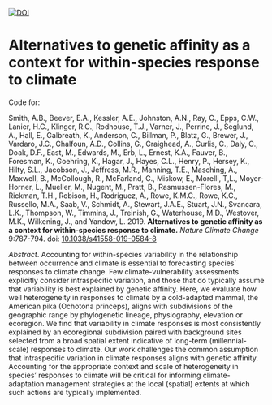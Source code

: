 <!-- badges: start -->
[![DOI](https://img.shields.io/badge/X-10.1038%s41558-019-0584-8-green)](https://doi.org/10.1038/s41558-019-0584-8)
<!-- badges: end -->

# Alternatives to genetic affinity as a context for within-species response to climate

Code for:

Smith, A.B., Beever, E.A., Kessler, A.E., Johnston, A.N., Ray, C., Epps, C.W., Lanier, H.C., Klinger, R.C., Rodhouse, T.J., Varner, J., Perrine, J., Seglund, A., Hall, E., Galbreath, K., Anderson, C., Billman, P., Blatz, G., Brewer, J., Vardaro, J.C., Chalfoun, A.D., Collins, G., Craighead, A., Curlis, C., Daly, C., Doak, D.F., East, M., Edwards, M., Erb, L., Ernest, K.A., Fauver, B., Foresman, K., Goehring, K., Hagar, J., Hayes, C.L., Henry, P., Hersey, K., Hilty, S.L., Jacobson, J., Jeffress, M.R., Manning, T.E., Masching, A., Maxwell, B., McCollough, R., McFarland, C., Miskow, E., Morelli, T,L., Moyer-Horner, L., Mueller, M., Nugent, M., Pratt, B., Rasmussen-Flores, M., Rickman, T.H., Robison, H., Rodriguez, A., Rowe, K.M.C., Rowe, K.C., Russello, M.A., Saab, V., Schmidt, A., Stewart, J.A.E., Stuart, J.N., Svancara, L.K., Thompson, W., Timmins, J., Treinish, G., Waterhouse, M.D., Westover, M.K., Wilkening, J., and Yandow, L.  2019.  <strong>Alternatives to genetic affinity as a context for within-species response to climate.</strong> <i>Nature Climate Change</i> 9:787-794. doi: <a href="http://dx.doi.org/10.1038/s41558-019-0584-8">10.1038/s41558-019-0584-8</a>  

<i>Abstract</i>. Accounting for within-species variability in the relationship between occurrence and climate is essential to forecasting species’ responses to climate change. Few climate-vulnerability assessments explicitly consider intraspecific variation, and those that do typically assume that variability is best explained by genetic affinity. Here, we evaluate how well heterogeneity in responses to climate by a cold-adapted mammal, the American pika (Ochotona princeps), aligns with subdivisions of the geographic range by phylogenetic lineage, physiography, elevation or ecoregion. We find that variability in climate responses is most consistently explained by an ecoregional subdivision paired with background sites selected from a broad spatial extent indicative of long-term (millennial-scale) responses to climate. Our work challenges the common assumption that intraspecific variation in climate responses aligns with genetic affinity. Accounting for the appropriate context and scale of heterogeneity in species’ responses to climate will be critical for informing climate-adaptation management strategies at the local (spatial) extents at which such actions are typically implemented.
